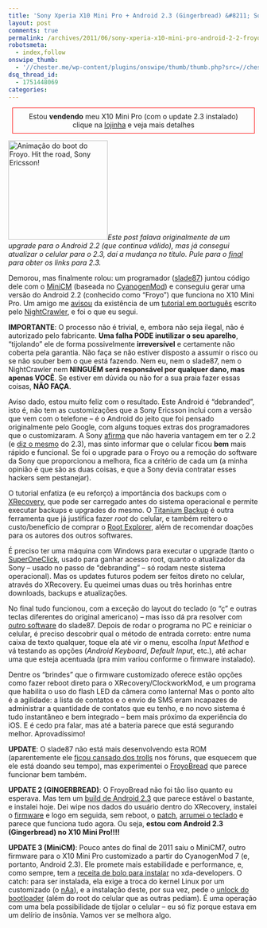 ```yaml
---
title: 'Sony Xperia X10 Mini Pro + Android 2.3 (Gingerbread) &#8211; Sony = ♥♥♥'
layout: post
comments: true
permalink: /archives/2011/06/sony-xperia-x10-mini-pro-android-2-2-froyo-sony-%e2%99%a5.html
robotsmeta:
  - index,follow
onswipe_thumb:
  - '//chester.me/wp-content/plugins/onswipe/thumb/thumb.php?src=//chester.me/wp-content/uploads/2011/06/froyo_cyanogen_x10_mini_pro.jpg&amp;w=600&amp;h=800&amp;zc=1&amp;q=75&amp;f=0'
dsq_thread_id:
  - 1751448069
categories:
---
```

<div style="border:1px solid red; padding:8px; margin:8px; text-align:center">
  Estou <b>vendendo</b> meu X10 Mini Pro (com o update 2.3 instalado)<br />clique na <a href="/lojinha">lojinha</a> e veja mais detalhes
</div>

[<img class="alignleft size-full wp-image-6043" title="Animação do boot do Froyo. Hit the road, Sony Ericsson!" src="//chester.me/wp-content/uploads/2011/06/froyo_cyanogen_x10_mini_pro.jpg" alt="Animação do boot do Froyo. Hit the road, Sony Ericsson!" width="200" height="200" />][1]*Este post falava originalmente de um upgrade para o Android 2.2 (que continua válido), mas já consegui atualizar o celular para o 2.3, daí a mudança no título. Pule para o [final][2] para obter os links para 2.3.*

Demorou, mas finalmente rolou: um programador ([slade87][3]) juntou código dele com o [MiniCM][4] (baseada no [CyanogenMod][5]) e conseguiu gerar uma versão do Android 2.2 (conhecido como &#8220;Froyo&#8221;) que funciona no X10 Mini Pro. Um amigo me [avisou][6] da existência de um [tutorial em português][7] escrito pelo [NightCrawler][8], e foi o que eu segui.

**IMPORTANTE**: O processo não é trivial, e, embora não seja ilegal, não é autorizado pelo fabricante. **Uma falha PODE inutilizar o seu aparelho**, &#8220;tijolando&#8221; ele de forma possivelmente **irreversível** e certamente não coberta pela garantia. Não faça se não estiver disposto a assumir o risco ou se não souber bem o que está fazendo. Nem eu, nem o slade87, nem o NightCrawler nem **NINGUÉM será responsável por qualquer dano, mas apenas VOCÊ**. Se estiver em dúvida ou não for a sua praia fazer essas coisas, **NÃO FAÇA**.

Aviso dado, estou muito feliz com o resultado. Este Android é &#8220;debranded&#8221;, isto é, não tem as customizações que a Sony Ericsson inclui com a versão que vem com o telefone &#8211; é o Android do jeito que foi pensado originalmente pelo Google, com alguns toques extras dos programadores que o customizaram. A Sony [afirma][9] que não haveria vantagem em ter o 2.2 (e [diz o mesmo][10] do 2.3), mas sinto informar que o celular ficou **bem** mais rápido e funcional. Se foi o upgrade para o Froyo ou a remoção do software da Sony que proporcionou a melhora, fica a critério de cada um (a minha opinião é que são as duas coisas, e que a Sony devia contratar esses hackers sem pestanejar).

O tutorial enfatiza (e eu reforço) a importância dos backups com o [XRecovery][11], que pode ser carregado antes do sistema operacional e permite executar backups e upgrades do mesmo. O [Titanium Backup][12] é outra ferramenta que já justifica fazer *root* do celular, e também reitero o custo/benefício de comprar o [Root Explorer][13], além de recomendar doações para os autores dos outros softwares.

É preciso ter uma máquina com Windows para executar o upgrade (tanto o [SuperOneClick][14], usado para ganhar acesso root, quanto o atualizador da Sony &#8211; usado no passo de &#8220;debranding&#8221; &#8211; só rodam neste sistema operacional). Mas os updates futuros podem ser feitos direto no celular, através do XRecovery. Eu queimei umas duas ou três horinhas entre downloads, backups e atualizações.

No final tudo funcionou, com a exceção do layout do teclado (o &#8220;ç&#8221; e outras teclas diferentes do original americano) &#8211; mas isso dá pra resolver com [outro software][15] do slade87. Depois de rodar o programa no PC e reiniciar o celular, é preciso descobrir qual o método de entrada correto: entre numa caixa de texto qualquer, toque ela até vir o menu, escolha *Input Method* e vá testando as opções (*Android Keyboard*, *Default Input*, etc.), até achar uma que esteja acentuada (pra mim variou conforme o firmware instalado).

Dentre os &#8220;brindes&#8221; que o firmware customizado oferece estão opções como fazer reboot direto para o XRecovery/ClockworkMod, e um programa que habilita o uso do flash LED da câmera como lanterna! Mas o ponto alto é a agilidade: a lista de contatos e o envio de SMS eram incapazes de administrar a quantidade de contatos que eu tenho, e no novo sistema é tudo instantâneo e bem integrado &#8211; bem mais próximo da experiência do iOS. E é cedo pra falar, mas até a bateria parece que está segurando melhor. Aprovadíssimo!

**UPDATE**: O slade87 não está mais desenvolvendo esta ROM (aparentemente ele [ficou cansado dos trolls][16] nos fóruns, que esquecem que ele está doando seu tempo), mas experimentei o [FroyoBread][17] que parece funcionar bem também.

<a name="gingerbread"></a>**UPDATE 2 (GINGERBREAD)**: O FroyoBread não foi tão liso quanto eu esperava. Mas tem um [build de Android 2.3][18] que parece estável o bastante, e instalei hoje. Dei wipe nos dados do usuário dentro do XRecovery, instalei o [firmware][19] e logo em seguida, sem reboot, o [patch][20], [arrumei o teclado][15] e parece que funciona tudo agora. Ou seja, **estou com Android 2.3 (Gingerbread) no X10 Mini Pro!!!!**

<a name="minicm"></a>**UPDATE 3 (MiniCM)**: Pouco antes do final de 2011 saiu o MiniCM7, outro firmware para o X10 Mini Pro customizado a partir do CyanogenMod 7 (e, portanto, Android 2.3). Ele promete mais estabilidade e performance, e, como sempre, tem a [receita de bolo para instalar][21] no xda-developers. O catch: para ser instalada, ela exige a troca do kernel Linux por um customizado (o [nAa][22]), e a instalação deste, por sua vez, pede o [unlock do bootloader][22] (além do root do celular que as outras pediam). É uma operação com uma bela possibilidade de tijolar o celular &#8211; eu só fiz porque estava em um delírio de insônia. Vamos ver se melhora algo.

 [1]: //chester.me/wp-content/uploads/2011/06/froyo_cyanogen_x10_mini_pro.jpg
 [2]: #gingerbread
 [3]: http://forum.xda-developers.com/member.php?u=3261285
 [4]: http://code.google.com/p/minicm/
 [5]: http://www.cyanogenmod.com/
 [6]: http://twitter.com/#!/bombox/status/83400482512568320
 [7]: http://www.plusgsm.com.br/forums/showthread.php/99581-TUTORIAL-Debranding-Root-XRecovery-e-Froyo-para-o-X10-Mini-Pro
 [8]: http://www.g33k4u.blogspot.com/
 [9]: http://idgnow.uol.com.br/computacao_pessoal/2011/01/06/smartphones-da-linha-xperia-x10-nao-serao-atualizados-com-android-2.2/
 [10]: http://www.sonyericsson.com/br/preview/aparelhos/por-que-nao-e-possivel-atualizar-o-x8-x10-mini-e-x10-mini-pro-com-o-android-2-3/comment-page-3
 [11]: http://www.addictivetips.com/mobile/xrecovery-mini-is-a-custom-recovery-for-xperia-x10-mini-pro/
 [12]: http://matrixrewriter.com/android/
 [13]: https://market.android.com/details?id=com.speedsoftware.rootexplorer
 [14]: http://meiobit.com/75205/superoneclick-fazendo-root-em-quase-todos-smartphones-android/
 [15]: http://forum.xda-developers.com/showthread.php?t=1113863
 [16]: http://forum.xda-developers.com/showthread.php?t=1176039
 [17]: http://forum.xda-developers.com/showthread.php?t=1190037
 [18]: http://forum.xda-developers.com/showthread.php?t=1201116
 [19]: http://depositfiles.com/files/jq415u18e
 [20]: http://www.multiupload.com/A6BCL5SFKB
 [21]: http://forum.xda-developers.com/showthread.php?t=1415026
 [22]: http://forum.xda-developers.com/showthread.php?t=1254225
